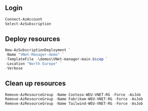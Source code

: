 ## Login
```Powershell
Connect-AzAccount
Select-AzSubscription 
```

## Deploy resources
```Powershell
New-AzSubscriptionDeployment `
-Name "VNet-Manager-demo" `
-TemplateFile .\demos\VNet-manager-main.bicep `
-Location "North Europe" `
-Verbose
```

## Clean up resources
```Powershell
Remove-AzResourceGroup -Name Contoso-WEU-VNET-RG -Force -AsJob
Remove-AzResourceGroup -Name Fabrikam-WEU-VNET-RG -Force -AsJob
Remove-AzResourceGroup -Name Tailwind-WEU-VNET-RG -Force -AsJob
```